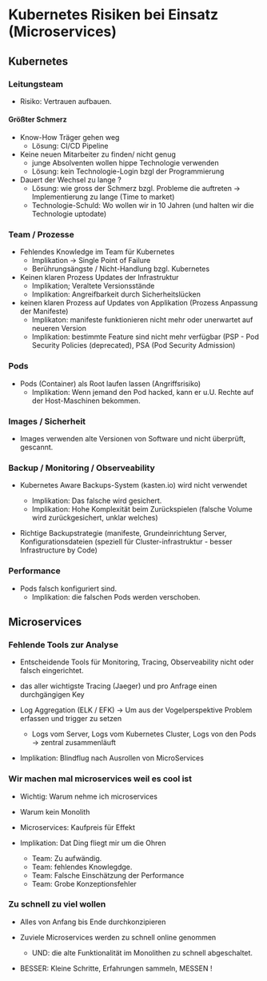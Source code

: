 # Kubernetes Risiken bei Einsatz (Microservices)

## Kubernetes 

### Leitungsteam 

  * Risiko: Vertrauen aufbauen.

#### Größter Schmerz 

  * Know-How Träger gehen weg 
    * Lösung: CI/CD Pipeline
  * Keine neuen Mitarbeiter zu finden/ nicht genug
    * junge Absolventen wollen hippe Technologie verwenden
    * Lösung: kein Technologie-Login bzgl der Programmierung
  * Dauert der Wechsel zu lange ?
    * Lösung: wie gross der Schmerz bzgl. Probleme die auftreten -> Implementierung zu lange (Time to market) 
    * Technologie-Schuld: Wo wollen wir in 10 Jahren (und halten wir die Technologie uptodate)  
    
### Team / Prozesse 

  * Fehlendes Knowledge im Team für Kubernetes
    * Implikation -> Single Point of Failure
    * Berührungsängste / Nicht-Handlung bzgl. Kubernetes  
  * Keinen klaren Prozess Updates der Infrastruktur
    * Implikation; Veraltete Versionsstände
    * Implikation: Angreifbarkeit durch Sicherheitslücken  
  * keinen klaren Prozess auf Updates von Applikation (Prozess Anpassung der Manifeste)
    * Implikaton: manifeste funktionieren nicht mehr oder unerwartet auf neueren Version
    * Implikation: bestimmte Feature sind nicht mehr verfügbar (PSP - Pod Security Policies (deprecated), PSA (Pod Security Admission) 

### Pods 

  * Pods (Container) als Root laufen lassen (Angriffsrisiko) 
    * Implikation: Wenn jemand den Pod hacked, kann er u.U. Rechte auf der Host-Maschinen bekommen.
   
### Images / Sicherheit 

  * Images verwenden alte Versionen von Software und nicht überprüft, gescannt. 

### Backup / Monitoring / Observeability 

   * Kubernetes Aware Backups-System (kasten.io) wird nicht verwendet 
     * Implikation: Das falsche wird gesichert.
     * Implikation: Hohe Komplexität beim Zurückspielen (falsche Volume wird zurückgesichert, unklar welches)  

   * Richtige Backupstrategie (manifeste, Grundeinrichtung Server, Konfigurationsdateien (speziell für Cluster-infrastruktur - besser Infrastructure by Code)  

### Performance

   * Pods falsch konfiguriert sind.
     * Implikation: die falschen Pods werden verschoben.
    

## Microservices 

### Fehlende Tools zur Analyse 

  * Entscheidende Tools für Monitoring, Tracing, Observeability nicht oder falsch eingerichtet.
  * das aller wichtigste Tracing (Jaeger) und pro Anfrage einen durchgängigen Key
  * Log Aggregation (ELK / EFK) -> Um aus der Vogelperspektive Problem erfassen und trigger zu setzen
    * Logs vom Server, Logs vom Kubernetes Cluster, Logs von den Pods -> zentral zusammenläuft
   
  * Implikation: Blindflug nach Ausrollen von MicroServices

### Wir machen mal microservices weil es cool ist 

   * Wichtig: Warum nehme ich microservices
   * Warum kein Monolith
   * Microservices: Kaufpreis für Effekt

   * Implikation: Dat Ding fliegt mir um die Ohren
     * Team: Zu aufwändig.
     * Team: fehlendes Knowlegdge.
     * Team: Falsche Einschätzung der Performance
     * Team: Grobe Konzeptionsfehler

### Zu schnell zu viel wollen 

   * Alles von Anfang bis Ende durchkonzipieren
   * Zuviele Microservices werden zu schnell online genommen
     * UND: die alte Funktionalität im Monolithen zu schnell abgeschaltet.
    
   * BESSER: Kleine Schritte, Erfahrungen sammeln, MESSEN ! 



